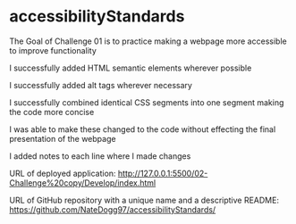 # accessibilityStandards
The Goal of Challenge 01 is to practice making a webpage more accessible to improve functionality

I successfully added HTML semantic elements wherever possible

I successfully added alt tags wherever necessary

I successfully combined identical CSS segments into one segment making the code more concise

I was able to make these changed to the code without effecting the final presentation of the webpage

I added notes to each line where I made changes

URL of deployed application: http://127.0.0.1:5500/02-Challenge%20copy/Develop/index.html

URL of GitHub repository with a unique name and a descriptive README: https://github.com/NateDogg97/accessibilityStandards/
